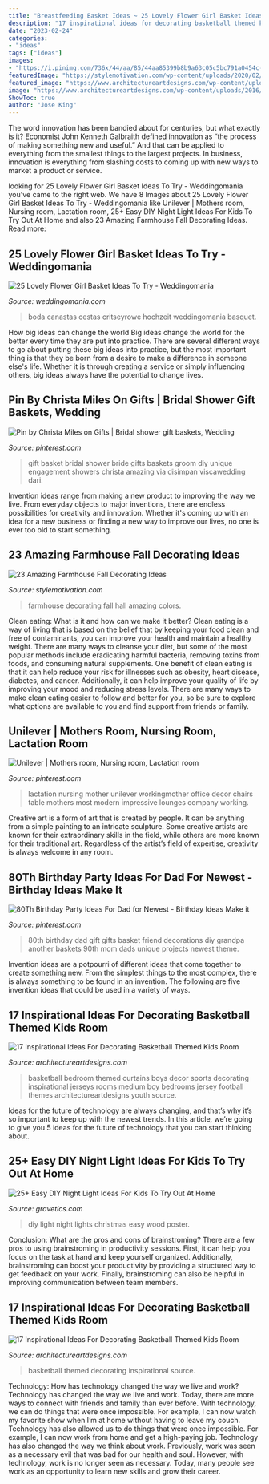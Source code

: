 ```yaml
---
title: "Breastfeeding Basket Ideas ~ 25 Lovely Flower Girl Basket Ideas To Try"
description: "17 inspirational ideas for decorating basketball themed kids room"
date: "2023-02-24"
categories:
- "ideas"
tags: ["ideas"]
images:
- "https://i.pinimg.com/736x/44/aa/85/44aa85399b8b9a63c05c5bc791a0454c--cute-bridal-shower-gifts-bridal-gifts.jpg"
featuredImage: "https://stylemotivation.com/wp-content/uploads/2020/02/24-farmhouse-fall-decorating-ideas-homebnc-927x1400.jpg"
featured_image: "https://www.architectureartdesigns.com/wp-content/uploads/2016/11/9-32-630x473.jpg"
image: "https://www.architectureartdesigns.com/wp-content/uploads/2016/11/3-33-630x419.jpg"
ShowToc: true
author: "Jose King"
---
```



The word innovation has been bandied about for centuries, but what exactly is it? Economist John Kenneth Galbraith defined innovation as “the process of making something new and useful.” And that can be applied to everything from the smallest things to the largest projects. In business, innovation is everything from slashing costs to coming up with new ways to market a product or service.

	

		
looking for 25 Lovely Flower Girl Basket Ideas To Try - Weddingomania you've came to the right web. We have 8 Images about 25 Lovely Flower Girl Basket Ideas To Try - Weddingomania like Unilever | Mothers room, Nursing room, Lactation room, 25+ Easy DIY Night Light Ideas For Kids To Try Out At Home and also 23 Amazing Farmhouse Fall Decorating Ideas. Read more:
		
    
## 25 Lovely Flower Girl Basket Ideas To Try - Weddingomania

<img loading=lazy src="https://i.weddingomania.com/2016/02/25-Lovely-Flower-Girl-Basket-Ideas-20.jpg" onerror="this.onerror=null;this.src='https://tse2.mm.bing.net/th?id=OIP.cfnGX-_mLaIftm3uPwlU4wAAAA&amp;pid=15.1';" alt="25 Lovely Flower Girl Basket Ideas To Try - Weddingomania">

_Source: weddingomania.com_

>boda canastas cestas critseyrowe hochzeit weddingomania basquet. 

	

How big ideas can change the world
Big ideas change the world for the better every time they are put into practice. There are several different ways to go about putting these big ideas into practice, but the most important thing is that they be born from a desire to make a difference in someone else's life. Whether it is through creating a service or simply influencing others, big ideas always have the potential to change lives.

    
## Pin By Christa Miles On Gifts | Bridal Shower Gift Baskets, Wedding

<img loading=lazy src="https://i.pinimg.com/736x/44/aa/85/44aa85399b8b9a63c05c5bc791a0454c--cute-bridal-shower-gifts-bridal-gifts.jpg" onerror="this.onerror=null;this.src='https://tse2.mm.bing.net/th?id=OIP.wJ-NOJx06mV3QO2YzmNHBQHaJ4&amp;pid=15.1';" alt="Pin by Christa Miles on Gifts | Bridal shower gift baskets, Wedding">

_Source: pinterest.com_

>gift basket bridal shower bride gifts baskets groom diy unique engagement showers christa amazing via disimpan viscawedding dari. 

	

Invention ideas range from making a new product to improving the way we live. From everyday objects to major inventions, there are endless possibilities for creativity and innovation. Whether it's coming up with an idea for a new business or finding a new way to improve our lives, no one is ever too old to start something.

    
## 23 Amazing Farmhouse Fall Decorating Ideas

<img loading=lazy src="https://stylemotivation.com/wp-content/uploads/2020/02/24-farmhouse-fall-decorating-ideas-homebnc-927x1400.jpg" onerror="this.onerror=null;this.src='https://tse3.mm.bing.net/th?id=OIP.1K-FY4fvXaWfDRpIgDW3kwHaLL&amp;pid=15.1';" alt="23 Amazing Farmhouse Fall Decorating Ideas">

_Source: stylemotivation.com_

>farmhouse decorating fall hall amazing colors. 

	

Clean eating: What is it and how can we make it better?
Clean eating is a way of living that is based on the belief that by keeping your food clean and free of contaminants, you can improve your health and maintain a healthy weight. There are many ways to cleanse your diet, but some of the most popular methods include eradicating harmful bacteria, removing toxins from foods, and consuming natural supplements.
One benefit of clean eating is that it can help reduce your risk for illnesses such as obesity, heart disease, diabetes, and cancer. Additionally, it can help improve your quality of life by improving your mood and reducing stress levels. There are many ways to make clean eating easier to follow and better for you, so be sure to explore what options are available to you and find support from friends or family.

    
## Unilever | Mothers Room, Nursing Room, Lactation Room

<img loading=lazy src="https://i.pinimg.com/736x/94/4e/44/944e445cc70996e954143d9fc9e09f70.jpg" onerror="this.onerror=null;this.src='https://tse2.mm.bing.net/th?id=OIP.90jCpsubAZn96fnXpuZkugHaJ3&amp;pid=15.1';" alt="Unilever | Mothers room, Nursing room, Lactation room">

_Source: pinterest.com_

>lactation nursing mother unilever workingmother office decor chairs table mothers most modern impressive lounges company working. 

	

Creative art is a form of art that is created by people. It can be anything from a simple painting to an intricate sculpture. Some creative artists are known for their extraordinary skills in the field, while others are more known for their traditional art. Regardless of the artist’s field of expertise, creativity is always welcome in any room.

    
## 80Th Birthday Party Ideas For Dad For Newest - Birthday Ideas Make It

<img loading=lazy src="https://i.pinimg.com/736x/e1/7c/af/e17caf889573b5929d48e6e4ec4d7d7d.jpg" onerror="this.onerror=null;this.src='https://tse4.mm.bing.net/th?id=OIP.Ob_pmDcQrwWBc4gZsZ6qMgHaNI&amp;pid=15.1';" alt="80Th Birthday Party Ideas For Dad for Newest - Birthday Ideas Make it">

_Source: pinterest.com_

>80th birthday dad gift gifts basket friend decorations diy grandpa another baskets 90th mom dads unique projects newest theme. 

	

Invention ideas are a potpourri of different ideas that come together to create something new. From the simplest things to the most complex, there is always something to be found in an invention. The following are five invention ideas that could be used in a variety of ways.

    
## 17 Inspirational Ideas For Decorating Basketball Themed Kids Room

<img loading=lazy src="https://www.architectureartdesigns.com/wp-content/uploads/2016/11/9-32-630x473.jpg" onerror="this.onerror=null;this.src='https://tse3.mm.bing.net/th?id=OIP.UTs30Z6LwnPNdJn6aJ_yBQHaFj&amp;pid=15.1';" alt="17 Inspirational Ideas For Decorating Basketball Themed Kids Room">

_Source: architectureartdesigns.com_

>basketball bedroom themed curtains boys decor sports decorating inspirational jerseys rooms medium boy bedrooms jersey football themes architectureartdesigns youth source. 

	

Ideas for the future of technology are always changing, and that’s why it’s so important to keep up with the newest trends. In this article, we’re going to give you 5 ideas for the future of technology that you can start thinking about.

    
## 25+ Easy DIY Night Light Ideas For Kids To Try Out At Home

<img loading=lazy src="http://www.gravetics.com/wp-content/uploads/2017/07/Use-a-poster-board-any-kind-of-squared-wood-for-bottom-with-edges-and-christmas-lights.-Cut-any-size-holes-in-the-posterboard-.-christmas-lights-sit-on-bottom-of-square..jpg" onerror="this.onerror=null;this.src='https://tse4.mm.bing.net/th?id=OIP.KgX4ydxTDkXdFL6wsesI5gAAAA&amp;pid=15.1';" alt="25+ Easy DIY Night Light Ideas For Kids To Try Out At Home">

_Source: gravetics.com_

>diy light night lights christmas easy wood poster. 

	

Conclusion: What are the pros and cons of brainstroming?
There are a few pros to using brainstroming in productivity sessions. First, it can help you focus on the task at hand and keep yourself organized. Additionally, brainstroming can boost your productivity by providing a structured way to get feedback on your work. Finally, brainstroming can also be helpful in improving communication between team members.

    
## 17 Inspirational Ideas For Decorating Basketball Themed Kids Room

<img loading=lazy src="https://www.architectureartdesigns.com/wp-content/uploads/2016/11/3-33-630x419.jpg" onerror="this.onerror=null;this.src='https://tse4.mm.bing.net/th?id=OIP.32RFiW5Osd2HChXzaWm29wHaE7&amp;pid=15.1';" alt="17 Inspirational Ideas For Decorating Basketball Themed Kids Room">

_Source: architectureartdesigns.com_

>basketball themed decorating inspirational source. 

	

Technology: How has technology changed the way we live and work?
Technology has changed the way we live and work. Today, there are more ways to connect with friends and family than ever before. With technology, we can do things that were once impossible. For example, I can now watch my favorite show when I’m at home without having to leave my couch. Technology has also allowed us to do things that were once impossible. For example, I can now work from home and get a high-paying job. Technology has also changed the way we think about work. Previously, work was seen as a necessary evil that was bad for our health and soul. However, with technology, work is no longer seen as necessary. Today, many people see work as an opportunity to learn new skills and grow their career.

